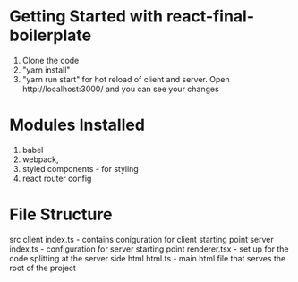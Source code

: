 # Getting Started with react-final-boilerplate

1. Clone the code
2. "yarn install"
3. "yarn run start" for hot reload of client and server. Open http://localhost:3000/ and you can see your changes 

# Modules Installed

1. babel
2. webpack,
3. styled components - for styling
4. react router config

# File Structure
src
  client
    index.ts - contains coniguration for client starting point
  server
    index.ts - configuration for server starting point
    renderer.tsx - set up for the code splitting at the server side
    html
      html.ts - main html file that serves the root of the project
